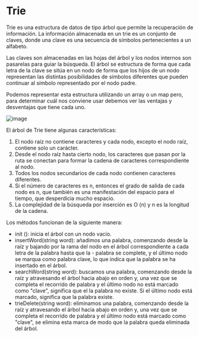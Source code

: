 # Trie
Trie es una estructura de datos de tipo árbol que permite la recuperación de información. La información almacenada en un trie es un conjunto de claves, donde una clave es una secuencia de símbolos pertenecientes a un alfabeto.

Las claves son almacenadas en las hojas del árbol y los nodos internos son pasarelas para guiar la búsqueda. El árbol se estructura de forma que cada letra de la clave se sitúa en un nodo de forma que los hijos de un nodo representan las distintas posibilidades de símbolos diferentes que pueden continuar al símbolo representado por el nodo padre.

Podemos representar esta estructura utilizando un array o un map pero, para determinar cuál nos conviene usar debemos ver las ventajas y desventajas que tiene cada uno.

![image](https://user-images.githubusercontent.com/80705691/129494531-17f8b2bd-0a09-4bc0-b0c5-4a1634a89d57.png)

El árbol de Trie tiene algunas características:
1. El nodo raíz no contiene caracteres y cada nodo, excepto el nodo raíz, contiene solo un carácter.
2. Desde el nodo raíz hasta cierto nodo, los caracteres que pasan por la ruta se conectan para formar la cadena de caracteres correspondiente al nodo.
3. Todos los nodos secundarios de cada nodo contienen caracteres diferentes.
4. Si el número de caracteres es n, entonces el grado de salida de cada nodo es n, que también es una manifestación del espacio para el tiempo, que desperdicia mucho espacio.
5. La complejidad de la búsqueda por inserción es O (n) y n es la longitud de la cadena.


Los métodos funcionan de la siguiente manera:

- init (): inicia el árbol con un nodo vacío.
- insertWord(string word): añadimos una palabra, comenzando desde la raíz y bajando por la rama del nodo en el árbol correspondiente a cada letra de la palabra hasta que la - palabra se complete, y el último nodo se marqua como palabra clave, lo que indica que la palabra se ha insertado en el árbol.
- searchWord(string word): buscamos una palabra, comenzando desde la raíz y atravesando el árbol hacia abajo en orden y, una vez que se completa el recorrido de palabra y el último nodo no está marcado como "clave", significa que el la palabra no existe. Si el último nodo está marcado, significa que la palabra existe.
- trieDelete(string word): eliminamos una palabra, comenzando desde la raíz y atravesando el árbol hacia abajo en orden y, una vez que se completa el recorrido de palabra y el último nodo está marcado como "clave", se elimina esta marca de modo que la palabra queda eliminada del árbol.
